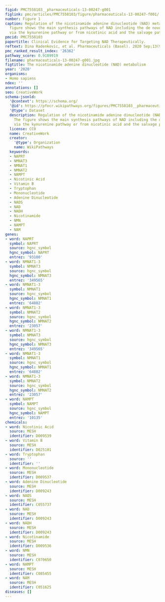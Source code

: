 ```yaml
---
figid: PMC7558103__pharmaceuticals-13-00247-g001
figlink: pmc/articles/PMC7558103/figure/pharmaceuticals-13-00247-f001/
number: Figure 1
caption: Regulation of the nicotinamide adenine dinucleotide (NAD) metabolism. The
  figure shows the main synthesis pathways of NAD including the de novo synthesis
  via the kynurenine pathway or from nicotinic acid and the salvage pathways.
pmcid: PMC7558103
papertitle: Clinical Evidence for Targeting NAD Therapeutically.
reftext: Dina Radenkovic, et al. Pharmaceuticals (Basel). 2020 Sep;13(9):247.
pmc_ranked_result_index: '26362'
pathway_score: 0.9109919
filename: pharmaceuticals-13-00247-g001.jpg
figtitle: The nicotinamide adenine dinucleotide (NAD) metabolism
year: '2020'
organisms:
- Homo sapiens
ndex: ''
annotations: []
seo: CreativeWork
schema-jsonld:
  '@context': https://schema.org/
  '@id': https://pfocr.wikipathways.org/figures/PMC7558103__pharmaceuticals-13-00247-g001.html
  '@type': Dataset
  description: Regulation of the nicotinamide adenine dinucleotide (NAD) metabolism.
    The figure shows the main synthesis pathways of NAD including the de novo synthesis
    via the kynurenine pathway or from nicotinic acid and the salvage pathways.
  license: CC0
  name: CreativeWork
  creator:
    '@type': Organization
    name: WikiPathways
  keywords:
  - NAPRT
  - NMNAT3
  - NMNAT1
  - NMNAT2
  - NAMPT
  - Nicotinic Acid
  - Vitamin B
  - Tryptophan
  - Mononucleotide
  - Adenine Dinucleotide
  - NADS
  - NAD
  - NADH
  - Nicotinamide
  - NMN
  - NAMPT
  - NAM
genes:
- word: NAPRT
  symbol: NAPRT
  source: hgnc_symbol
  hgnc_symbol: NAPRT
  entrez: '93100'
- word: NMNAT1-3
  symbol: NMNAT3
  source: hgnc_symbol
  hgnc_symbol: NMNAT3
  entrez: '349565'
- word: NMNAT1-3
  symbol: NMNAT1
  source: hgnc_symbol
  hgnc_symbol: NMNAT1
  entrez: '64802'
- word: NMNAT1-3
  symbol: NMNAT2
  source: hgnc_symbol
  hgnc_symbol: NMNAT2
  entrez: '23057'
- word: NMNAT1-3
  symbol: NMNAT3
  source: hgnc_symbol
  hgnc_symbol: NMNAT3
  entrez: '349565'
- word: NMNAT1-3
  symbol: NMNAT1
  source: hgnc_symbol
  hgnc_symbol: NMNAT1
  entrez: '64802'
- word: NMNAT1-3
  symbol: NMNAT2
  source: hgnc_symbol
  hgnc_symbol: NMNAT2
  entrez: '23057'
- word: NAMPT
  symbol: NAMPT
  source: hgnc_symbol
  hgnc_symbol: NAMPT
  entrez: '10135'
chemicals:
- word: Nicotinic Acid
  source: MESH
  identifier: D009539
- word: Vitamin B
  source: MESH
  identifier: D025101
- word: Tryptophan
  source: ''
  identifier: ''
- word: Mononucleotide
  source: MESH
  identifier: D009537
- word: Adenine Dinucleotide
  source: MESH
  identifier: D009243
- word: NADS
  source: MESH
  identifier: C055737
- word: NAD
  source: MESH
  identifier: D009243
- word: NADH
  source: MESH
  identifier: D009243
- word: Nicotinamide
  source: MESH
  identifier: D009536
- word: NMN
  source: MESH
  identifier: C070650
- word: NAMPT
  source: MESH
  identifier: C085455
- word: NAM
  source: MESH
  identifier: C051625
diseases: []
---
```

